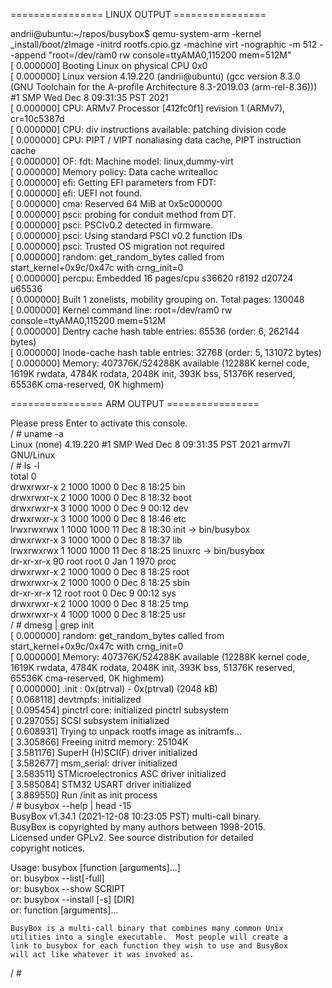 ================ LINUX OUTPUT ================ <br>

andrii@ubuntu:~/repos/busybox$ qemu-system-arm -kernel _install/boot/zImage -initrd rootfs.cpio.gz -machine virt -nographic -m 512 --append "root=/dev/ram0 rw console=ttyAMA0,115200 mem=512M" <br>
[    0.000000] Booting Linux on physical CPU 0x0 <br>
[    0.000000] Linux version 4.19.220 (andrii@ubuntu) (gcc version 8.3.0 (GNU Toolchain for the A-profile Architecture 8.3-2019.03 (arm-rel-8.36))) #1 SMP Wed Dec 8 09:31:35 PST 2021 <br>
[    0.000000] CPU: ARMv7 Processor [412fc0f1] revision 1 (ARMv7), cr=10c5387d <br>
[    0.000000] CPU: div instructions available: patching division code <br>
[    0.000000] CPU: PIPT / VIPT nonaliasing data cache, PIPT instruction cache <br>
[    0.000000] OF: fdt: Machine model: linux,dummy-virt <br>
[    0.000000] Memory policy: Data cache writealloc <br>
[    0.000000] efi: Getting EFI parameters from FDT: <br>
[    0.000000] efi: UEFI not found. <br>
[    0.000000] cma: Reserved 64 MiB at 0x5c000000 <br>
[    0.000000] psci: probing for conduit method from DT. <br>
[    0.000000] psci: PSCIv0.2 detected in firmware. <br>
[    0.000000] psci: Using standard PSCI v0.2 function IDs <br>
[    0.000000] psci: Trusted OS migration not required <br>
[    0.000000] random: get_random_bytes called from start_kernel+0x9c/0x47c with crng_init=0 <br>
[    0.000000] percpu: Embedded 16 pages/cpu s36620 r8192 d20724 u65536 <br>
[    0.000000] Built 1 zonelists, mobility grouping on.  Total pages: 130048 <br>
[    0.000000] Kernel command line: root=/dev/ram0 rw console=ttyAMA0,115200 mem=512M <br>
[    0.000000] Dentry cache hash table entries: 65536 (order: 6, 262144 bytes) <br>
[    0.000000] Inode-cache hash table entries: 32768 (order: 5, 131072 bytes) <br>
[    0.000000] Memory: 407376K/524288K available (12288K kernel code, 1619K rwdata, 4784K rodata, 2048K init, 393K bss, 51376K reserved, 65536K cma-reserved, 0K highmem) <br>

================ ARM OUTPUT ================ <br>

Please press Enter to activate this console. <br>
/ # uname -a <br>
Linux (none) 4.19.220 #1 SMP Wed Dec 8 09:31:35 PST 2021 armv7l GNU/Linux <br>
/ # ls -l <br>
total 0 <br>
drwxrwxr-x    2 1000     1000             0 Dec  8 18:25 bin <br>
drwxrwxr-x    2 1000     1000             0 Dec  8 18:32 boot <br>
drwxrwxr-x    3 1000     1000             0 Dec  9 00:12 dev <br>
drwxrwxr-x    3 1000     1000             0 Dec  8 18:46 etc <br>
lrwxrwxrwx    1 1000     1000            11 Dec  8 18:30 init -> bin/busybox <br>
drwxrwxr-x    3 1000     1000             0 Dec  8 18:37 lib <br>
lrwxrwxrwx    1 1000     1000            11 Dec  8 18:25 linuxrc -> bin/busybox <br>
dr-xr-xr-x   90 root     root             0 Jan  1  1970 proc <br>
drwxrwxr-x    2 1000     1000             0 Dec  8 18:25 root <br>
drwxrwxr-x    2 1000     1000             0 Dec  8 18:25 sbin <br>
dr-xr-xr-x   12 root     root             0 Dec  9 00:12 sys <br>
drwxrwxr-x    2 1000     1000             0 Dec  8 18:25 tmp <br>
drwxrwxr-x    4 1000     1000             0 Dec  8 18:25 usr <br>
/ # dmesg | grep init <br>
[    0.000000] random: get_random_bytes called from start_kernel+0x9c/0x47c with crng_init=0 <br>
[    0.000000] Memory: 407376K/524288K available (12288K kernel code, 1619K rwdata, 4784K rodata, 2048K init, 393K bss, 51376K reserved, 65536K cma-reserved, 0K highmem) <br>
[    0.000000]       .init : 0x(ptrval) - 0x(ptrval)   (2048 kB) <br>
[    0.068118] devtmpfs: initialized <br>
[    0.095454] pinctrl core: initialized pinctrl subsystem <br>
[    0.297055] SCSI subsystem initialized <br>
[    0.608931] Trying to unpack rootfs image as initramfs... <br>
[    3.305866] Freeing initrd memory: 25104K <br>
[    3.581176] SuperH (H)SCI(F) driver initialized <br>
[    3.582677] msm_serial: driver initialized <br>
[    3.583511] STMicroelectronics ASC driver initialized <br>
[    3.585084] STM32 USART driver initialized <br>
[    3.889550] Run /init as init process <br>
/ # busybox --help | head -15 <br>
BusyBox v1.34.1 (2021-12-08 10:23:05 PST) multi-call binary. <br>
BusyBox is copyrighted by many authors between 1998-2015. <br>
Licensed under GPLv2. See source distribution for detailed <br>
copyright notices. <br>

Usage: busybox [function [arguments]...] <br>
   or: busybox --list[-full] <br>
   or: busybox --show SCRIPT <br>
   or: busybox --install [-s] [DIR] <br>
   or: function [arguments]... <br>
   
	BusyBox is a multi-call binary that combines many common Unix
	utilities into a single executable.  Most people will create a
	link to busybox for each function they wish to use and BusyBox
	will act like whatever it was invoked as.
/ # 
